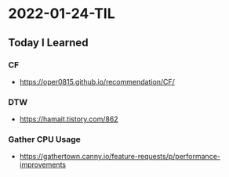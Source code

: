 # 2022-01-24-TIL

## Today I Learned

### CF

- https://oper0815.github.io/recommendation/CF/

### DTW

- https://hamait.tistory.com/862

### Gather CPU Usage

- https://gathertown.canny.io/feature-requests/p/performance-improvements